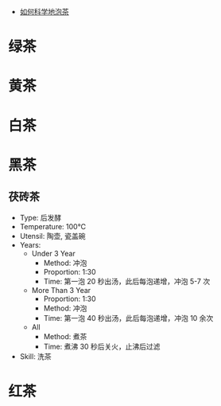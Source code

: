 - [如何科学地泡茶](https://www.notion.so/51176516f2fb4ef0911a6d26e47b72be)
# 绿茶

# 黄茶

# 白茶

# 黑茶

 ## 茯砖茶
  - Type: 后发酵
  - Temperature: 100℃
  - Utensil: 陶壶, 瓷盖碗
  - Years:
    - Under 3 Year
      - Method: 冲泡
      - Proportion: 1:30
      - Time: 第一泡 20 秒出汤，此后每泡递增，冲泡 5-7 次
    - More Than 3 Year
      - Proportion: 1:30
      - Method: 冲泡
      - Time: 第一泡 40 秒出汤，此后每泡递增，冲泡 10 余次
    - All
      - Method: 煮茶
      - Time: 煮沸 30 秒后关火，止沸后过滤
  - Skill: 洗茶
# 红茶

[//begin]: # "Autogenerated link references for markdown compatibility"
[roadmap]: roadmap "Roadmap"
[//end]: # "Autogenerated link references"